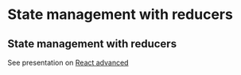 # State management with reducers

## State management with reducers

See presentation on [React advanced](./react-advanced-en.html#/6)
